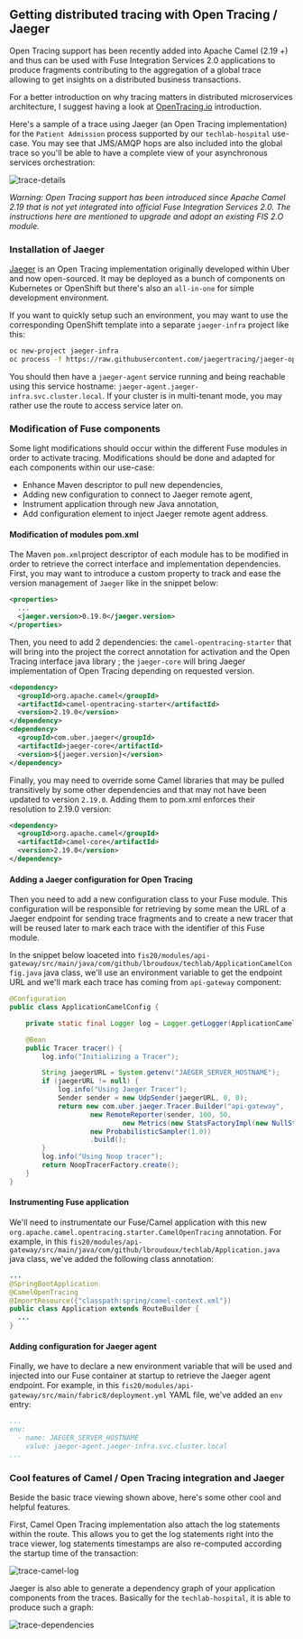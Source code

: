 ## Getting distributed tracing with Open Tracing / Jaeger

Open Tracing support has been recently added into Apache Camel (2.19 +) and thus can be used with Fuse Integration Services 2.0 applications to produce fragments contributing to the aggregation of a global trace allowing to get insights on a distributed business transactions.

For a better introduction on why tracing matters in distributed microservices architecture, I suggest having a look at [OpenTracing.io](http://opentracing.io/documentation/) introduction.

Here's a sample of a trace using Jaeger (an Open Tracing implementation) for the `Patient Admission` process supported by our `techlab-hospital` use-case. You may see that JMS/AMQP hops are also included into the global trace so you'll be able to have a complete view of your asynchronous services orchestration:

![trace-details](https://raw.githubusercontent.com/lbroudoux/techlab-hospital/master/assets/tracing-details.png)

_Warning: Open Tracing support has been introduced since Apache Camel 2.19 that is not yet integrated into official Fuse Integration Services 2.0. The instructions here are mentioned to upgrade and adopt an existing FIS 2.O module._

### Installation of Jaeger

[Jaeger](http://jaeger.readthedocs.io/en/latest/) is an Open Tracing implementation originally developed within Uber and now open-sourced. It may be deployed as a bunch of components on Kubernetes or OpenShift but there's also an `all-in-one` for simple development environment.

If you want to quickly setup such an environment, you may want to use the corresponding OpenShift template into a separate `jaeger-infra` project like this:

```sh
oc new-project jaeger-infra
oc process -f https://raw.githubusercontent.com/jaegertracing/jaeger-openshift/master/all-in-one/jaeger-all-in-one-template.yml | oc create -f -
```

You should then have a `jaeger-agent` service running and being reachable using this service hostname: `jaeger-agent.jaeger-infra.svc.cluster.local`. If your cluster is in multi-tenant mode, you may rather use the route to access service later on.

### Modification of Fuse components

Some light modifications should occur within the different Fuse modules in order to activate tracing. Modifications should be done and adapted for each components within our use-case:
* Enhance Maven descriptor to pull new dependencies,
* Adding new configuration to connect to Jaeger remote agent,
* Instrument application through new Java annotation,
* Add configuration element to inject Jaeger remote agent address.

#### Modification of modules pom.xml

The Maven `pom.xml`project descriptor of each module has to be modified in order to retrieve the correct interface and implementation dependencies. First, you may want to introduce a custom property to track and ease the version management of `Jaeger` like in the snippet below:

```xml
<properties>
  ...
  <jaeger.version>0.19.0</jaeger.version>
</properties>
```

Then, you need to add 2 dependencies: the `camel-opentracing-starter` that will bring into the project the correct annotation for activation and the Open Tracing interface java library ; the `jaeger-core` will bring Jaeger implementation of Open Tracing depending on requested version.

```xml
<dependency>
  <groupId>org.apache.camel</groupId>
  <artifactId>camel-opentracing-starter</artifactId>
  <version>2.19.0</version>
</dependency>
<dependency>
  <groupId>com.uber.jaeger</groupId>
  <artifactId>jaeger-core</artifactId>
  <version>${jaeger.version}</version>
</dependency>
```
Finally, you may need to override some Camel libraries that may be pulled transitively by some other dependencies and that may not have been updated to version `2.19.0`. Adding them to pom.xml enforces their resolution to 2.19.0 version:

```xml
<dependency>
  <groupId>org.apache.camel</groupId>
  <artifactId>camel-core</artifactId>
  <version>2.19.0</version>
</dependency>
```

#### Adding a Jaeger configuration for Open Tracing

Then you need to add a new configuration class to your Fuse module. This configuration will be responsible for retrieving by some mean the URL of a Jaeger endpoint for sending trace fragments and to create a new tracer that will be reused later to mark each trace with the identifier of this Fuse module.

In the snippet below loaceted into `fis20/modules/api-gateway/src/main/java/com/github/lbroudoux/techlab/ApplicationCamelConfig.java` java class, we'll use an environment variable to get the endpoint URL and we'll mark each trace has coming from `api-gateway` component:

```java
@Configuration
public class ApplicationCamelConfig {

	private static final Logger log = Logger.getLogger(ApplicationCamelConfig.class.getName());

	@Bean
	public Tracer tracer() {
    	log.info("Initializing a Tracer");

    	String jaegerURL = System.getenv("JAEGER_SERVER_HOSTNAME");
        if (jaegerURL != null) {
        	log.info("Using Jaeger Tracer");
            Sender sender = new UdpSender(jaegerURL, 0, 0);
            return new com.uber.jaeger.Tracer.Builder("api-gateway",
                    new RemoteReporter(sender, 100, 50,
                            new Metrics(new StatsFactoryImpl(new NullStatsReporter()))),
                    new ProbabilisticSampler(1.0))
                    .build();
        }
        log.info("Using Noop tracer");
        return NoopTracerFactory.create();
    }
}
```

#### Instrumenting Fuse application

We'll need to instrumentate our Fuse/Camel application with this new `org.apache.camel.opentracing.starter.CamelOpenTracing` annotation. For example, in this `fis20/modules/api-gateway/src/main/java/com/github/lbroudoux/techlab/Application.java` java class, we've added the following class annotation:

```java
...
@SpringBootApplication
@CamelOpenTracing
@ImportResource({"classpath:spring/camel-context.xml"})
public class Application extends RouteBuilder {
  ...
}
```

#### Adding configuration for Jaeger agent

Finally, we have to declare a new environment variable that will be used and injected into our Fuse container at startup to retrieve the Jaeger agent endpoint. For example, in this `fis20/modules/api-gateway/src/main/fabric8/deployment.yml` YAML file, we've added an `env` entry:

```yml
...
env:
  - name: JAEGER_SERVER_HOSTNAME
    value: jaeger-agent.jaeger-infra.svc.cluster.local
...
```

### Cool features of Camel / Open Tracing integration and Jaeger

Beside the basic trace viewing shown above, here's some other cool and helpful features.

First, Camel Open Tracing implementation also attach the log statements within the route. This allows you to get the log statements right into the trace viewer, log statements timestamps are also re-computed according the startup time of the transaction:

![trace-camel-log](https://raw.githubusercontent.com/lbroudoux/techlab-hospital/master/assets/tracing-camel-log.png)

Jaeger is also able to generate a dependency graph of your application components from the traces. Basically for the `techlab-hospital`, it is able to produce such a graph:

![trace-dependencies](https://raw.githubusercontent.com/lbroudoux/techlab-hospital/master/assets/tracing-dependencies.png)
